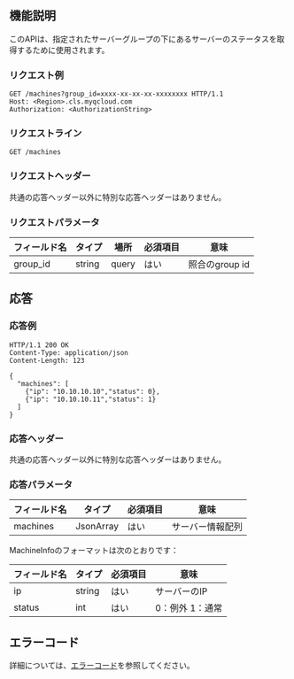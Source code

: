 ## 機能説明

このAPIは、指定されたサーバーグループの下にあるサーバーのステータスを取得するために使用されます。

### リクエスト例

```
GET /machines?group_id=xxxx-xx-xx-xx-xxxxxxxx HTTP/1.1
Host: <Region>.cls.myqcloud.com
Authorization: <AuthorizationString>

```

### リクエストライン

```
GET /machines
```

### リクエストヘッダー

共通の応答ヘッダー以外に特別な応答ヘッダーはありません。

### リクエストパラメータ

| フィールド名        |  タイプ  | 場所  | 必須項目 |      意味                       |
|--------------|--------|------|---------|--------------------------------|
| group_id     | string | query| はい      |照合のgroup id                   |

## 応答

### 応答例

```
HTTP/1.1 200 OK
Content-Type: application/json
Content-Length: 123

{
  "machines": [
    {"ip": "10.10.10.10","status": 0},
    {"ip": "10.10.10.11","status": 1}
  ]
}
```

### 応答ヘッダー

共通の応答ヘッダー以外に特別な応答ヘッダーはありません。

### 応答パラメータ

|  フィールド名      |  タイプ     | 必須項目 |        意味                    |
|-------------|-----------|---------|-------------------------------|
| machines    |JsonArray  | はい      | サーバー情報配列                    |

MachineInfoのフォーマットは次のとおりです：

|  フィールド名     |  タイプ  | 必須項目 |        意味                    |
|------------|--------|---------|-------------------------------|
| ip         | string | はい      | サーバーのIP                    |
| status     | int    | はい      | 0：例外   1：通常            |

## エラーコード

詳細については、[エラーコード](https://cloud.tencent.com/document/product/614/12402)を参照してください。

